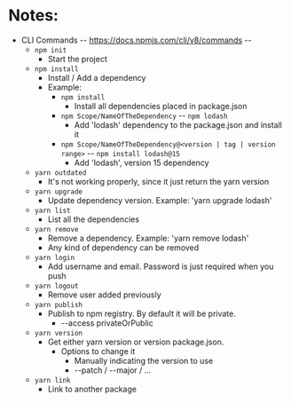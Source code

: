 # Notes:
* CLI Commands -- https://docs.npmjs.com/cli/v8/commands --
  * `npm init` 
    * Start the project
  * `npm install`
    * Install / Add a dependency 
    * Example: 
      * `npm install`
        * Install all dependencies placed in package.json
      * `npm Scope/NameOfTheDependency` -- `npm lodash` 
        * Add 'lodash' dependency to the package.json and install it 
      * `npm Scope/NameOfTheDependency@<version | tag | version range>` -- `npm install lodash@15`
        * Add 'lodash', version 15 dependency
  * `yarn outdated`
    * It's not working properly, since it just return the yarn version
  * `yarn upgrade`
    * Update dependency version. Example: 'yarn upgrade lodash'
  * `yarn list`
    * List all the dependencies
  * `yarn remove`
    * Remove a dependency. Example: 'yarn remove lodash'
    * Any kind of dependency can be removed
  * `yarn login`
    * Add username and email. Password is just required when you push
  * `yarn logout`
    * Remove user added previously
  * `yarn publish`
    * Publish to npm registry. By default it will be private.
      * --access privateOrPublic
  * `yarn version`
    * Get either yarn version or version package.json.
      * Options to change it
        * Manually indicating the version to use
        * --patch / --major / ...
  * `yarn link` 
    * Link to another package




